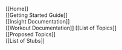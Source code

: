 [[Home]]  
[[Getting Started Guide]]  
[[Insight Documentation]]  
[[Workout Documentation]]
[[List of Topics]]  
[[Proposed Topics]]  
[[List of Stubs]]  